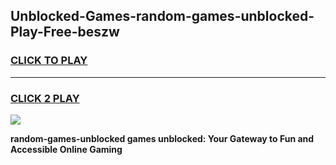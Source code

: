 
## Unblocked-Games-random-games-unblocked-Play-Free-beszw
<h3>
<a href="https://premium76.site?title=random-games-unblocked&ref=15A">CLICK TO PLAY</a></h3>
<hr>

<h3>
<a href="https://premium76.site?title=random-games-unblocked&ref=15A">CLICK 2 PLAY</a>
  
</h3>

<a href="https://premium76.site?title=random-games-unblocked&ref=15A"><img src="https://clearcache.store/games.png"></a>


**random-games-unblocked games unblocked: Your Gateway to Fun and Accessible Online Gaming**
